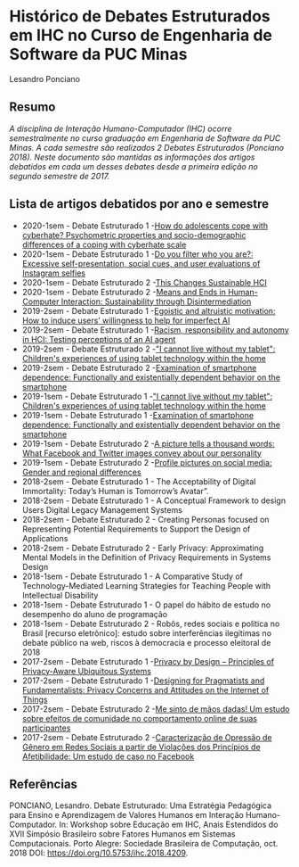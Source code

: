 # Histórico de Debates Estruturados em IHC no Curso de Engenharia de Software da PUC Minas

Lesandro Ponciano

## Resumo
_A disciplina de Interação Humano-Computador (IHC) ocorre semestralmente no curso graduação em Engenharia de Software da PUC Minas. A cada semestre são realizados 2 Debates Estruturados (Ponciano 2018). Neste documento são mantidas as informações dos artigos debatidos em cada um desses debates desde a primeira edição no segundo semestre de 2017._

## Lista de artigos debatidos por ano e semestre

* 2020-1sem - Debate Estruturado 1 -[How do adolescents cope with cyberhate? Psychometric properties and socio-demographic differences of a coping with cyberhate scale](https://www.sciencedirect.com/science/article/pii/S0747563219303796)
* 2020-1sem - Debate Estruturado 1 -[Do you filter who you are?: Excessive self-presentation, social cues, and user evaluations of Instagram selfies](https://www.sciencedirect.com/science/article/pii/S0747563219303711)
* 2020-1sem - Debate Estruturado 2 -[This Changes Sustainable HCI](https://doi.org/10.1145/3173574.3174045)
* 2020-1sem - Debate Estruturado 2 -[Means and Ends in Human-Computer Interaction: Sustainability through
Disintermediation](https://doi.org/10.1145/3025453.3025542)
* 2019-2sem - Debate Estruturado 1 -[Egoistic and altruistic motivation: How to induce users’ willingness to help for imperfect AI](https://www.sciencedirect.com/science/article/pii/S0747563219302274)
* 2019-2sem - Debate Estruturado 1 -[Racism, responsibility and autonomy in HCI: Testing perceptions of an AI agent](https://www.sciencedirect.com/science/article/pii/S0747563219302389)
* 2019-2sem - Debate Estruturado 2 -["I cannot live without my tablet": Children's experiences of using tablet technology
within the home](https://doi.org/10.1016/j.chb.2018.12.043)
* 2019-2sem - Debate Estruturado 2 -[Examination of smartphone dependence: Functionally and existentially dependent
behavior on the smartphone](https://doi.org/10.1016/j.chb.2018.12.022)
* 2019-1sem - Debate Estruturado 1 -["I cannot live without my tablet": Children's experiences of using tablet technology
within the home](https://doi.org/10.1016/j.chb.2018.12.043)
* 2019-1sem - Debate Estruturado 1 -[Examination of smartphone dependence: Functionally and existentially dependent
behavior on the smartphone](https://doi.org/10.1016/j.chb.2018.12.022)
* 2019-1sem - Debate Estruturado 2 -[A picture tells a thousand words: What Facebook and Twitter images convey about our
personality](https://doi.org/10.1016/j.paid.2016.12.050)
* 2019-1sem - Debate Estruturado 2 -[Profile pictures on social media: Gender and regional differences](https://doi.org/10.1016/j.chb.2016.06.041)
* 2018-2sem - Debate Estruturado 1 - The Acceptability of Digital Immortality: Today’s Human is Tomorrow’s Avatar”.
* 2018-2sem - Debate Estruturado 1 - A Conceptual Framework to design Users Digital Legacy Management Systems
* 2018-2sem - Debate Estruturado 2 - Creating Personas focused on Representing Potential Requirements to
Support the Design of Applications
* 2018-2sem - Debate Estruturado 2 - Early Privacy: Approximating Mental Models in the Definition of Privacy
Requirements in Systems Design
* 2018-1sem - Debate Estruturado 1 - A Comparative Study of Technology-Mediated Learning Strategies for Teaching
People with Intellectual Disability
* 2018-1sem - Debate Estruturado 1 - O papel do hábito de estudo no desempenho do aluno de programação
* 2018-1sem - Debate Estruturado 2 - Robôs, redes sociais e política no Brasil [recurso eletrônico]: estudo sobre
interferências ilegítimas no debate público na web, riscos à democracia e processo eleitoral de 2018
* 2017-2sem - Debate Estruturado 1 -[Privacy by Design – Principles of Privacy-Aware Ubiquitous Systems](http://www.vs.inf.ethz.ch/publ/papers/privacy-principles.pdf)
* 2017-2sem - Debate Estruturado 1 -[Designing for Pragmatists and Fundamentalists: Privacy Concerns and Attitudes
on the Internet of Things](https://arxiv.org/pdf/1708.05905.pdf)
* 2017-2sem - Debate Estruturado 2 -[Me sinto de mãos dadas! Um estudo sobre efeitos de comunidade no
comportamento online de suas participantes](http://csbc2017.mackenzie.br/public/files/14-sbsc/completos/11.pdf)
* 2017-2sem - Debate Estruturado 2 -[Caracterização de Opressão de Gênero em Redes Sociais a partir de
Violações dos Princípios de Afetibilidade: Um estudo de caso no Facebook](http://csbc2017.mackenzie.br/public/files/14-sbsc/completos/16.pdf)


## Referências

PONCIANO, Lesandro. Debate Estruturado: Uma Estratégia Pedagógica para Ensino e Aprendizagem de Valores Humanos em Interação Humano-Computador. In: Workshop sobre Educação em IHC, Anais Estendidos do XVII Simpósio Brasileiro sobre Fatores Humanos em Sistemas Computacionais. Porto Alegre: Sociedade Brasileira de Computação, oct. 2018 DOI: https://doi.org/10.5753/ihc.2018.4209.